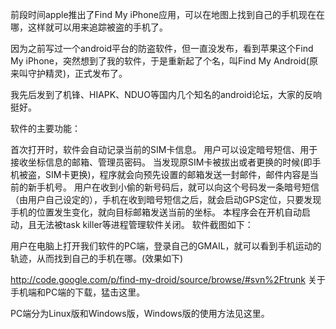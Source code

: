 前段时间apple推出了Find My iPhone应用，可以在地图上找到自己的手机现在在哪，这样就可以用来追踪被盗的手机了。

因为之前写过一个android平台的防盗软件，但一直没发布，看到苹果这个Find My iPhone，突然想到了我的软件，于是重新起了个名，叫Find My Android(原来叫守护精灵)，正式发布了。

我先后发到了机锋、HIAPK、NDUO等国内几个知名的android论坛，大家的反响挺好。

软件的主要功能：

首次打开时，软件会自动记录当前的SIM卡信息。
用户可以设定暗号短信、用于接收坐标信息的邮箱、管理员密码。
当发现原SIM卡被拔出或者更换的时候(即手机被盗，SIM卡更换)，程序就会向预先设置的邮箱发送一封邮件，邮件内容是当前的新手机号。
用户在收到小偷的新号码后，就可以向这个号码发一条暗号短信（由用户自己设定的），手机在收到暗号短信之后，就会启动GPS定位，只要发现手机的位置发生变化，就向目标邮箱发送当前的坐标。
本程序会在开机自动启动，且无法被task killer等进程管理软件关闭。
软件截图如下：



用户在电脑上打开我们软件的PC端，登录自己的GMAIL，就可以看到手机运动的轨迹，从而找到自己的手机在哪。(效果如下)


http://code.google.com/p/find-my-droid/source/browse/#svn%2Ftrunk
关于手机端和PC端的下载，猛击这里。

PC端分为Linux版和Windows版，Windows版的使用方法见这里。